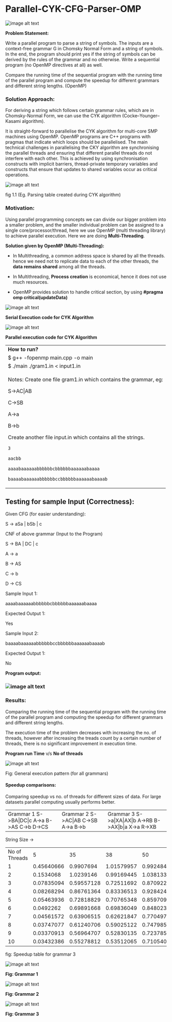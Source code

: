 # Parallel-CYK-CFG-Parser-OMP

![image alt text](image_0.png)

**Problem Statement:**

Write a parallel program to parse a string of symbols. The inputs are a context-free grammar G in Chomsky Normal Form and a string of symbols. In the end, the program should print yes if the string of symbols can be derived by the rules of the grammar and no otherwise. Write a sequential program (no OpenMP directives at all) as well. 

Compare the running time of the sequential program with the running time of the parallel program and compute the speedup for different grammars and different string lengths. (OpenMP)

### **Solution Approach:**

For deriving a string which follows certain grammar rules, which are in Chomsky-Normal Form, we can use the CYK algorithm (Cocke–Younger–Kasami algorithm).

It is straight-forward to parallelise the CYK algorithm for multi-core SMP machines using OpenMP. OpenMP programs are C++ programs with pragmas that indicate which loops should be parallelised.  The main technical challenges in parallelising the CKY algorithm are synchronising the parallel threads and ensuring that different parallel threads do not interfere with each other. This is achieved by using synchronisation constructs with implicit barriers, thread-private temporary variables and constructs that ensure that updates to shared variables occur as critical operations.

![image alt text](image_1.png)

fig 1.1 (Eg. Parsing table created during CYK algorithm)

### Motivation:

Using parallel programming concepts we can divide our bigger problem into a smaller problem, and the smaller individual problem can be assigned to a single core/processor/thread, here we use OpenMP (multi threading library) to achieve parallel execution. Here we are doing **Multi-Threading**.

**Solution given by OpenMP (Multi-Threading):**

* In Multithreading, a common address space is shared by all the threads. hence we need not to replicate data to each of the other threads, the **data remains shared** among all the threads. 

* In Multithreading, **Process creation** is economical, hence it does not use much resources.

* OpenMP provides solution to handle critical section, by using **#pragma omp critical(updateData)**

![image alt text](image_2.png)

**Serial Execution code for CYK Algorithm**

![image alt text](image_3.png)

**Parallel execution code for CYK Algorithm**

<table>
  <tr><td> <b>How to run?</b> </td> </tr>
  <tr><td>
$ g++ -fopenmp main.cpp -o main
	</td> </tr>
<tr>
    <td>
$ ./main ./gram1.in < input1.in
</td> </tr>
	
<tr>
    <td>
<p>
Notes: 
Create one file gram1.in which contains the grammar, eg: <p>
S->AC|AB <p>
C->SB <p>
A->a <p>
B->b <p>

Create another file input.in which contains all the strings.

	3

	aacbb

	aaaabaaaaaabbbbbbcbbbbbbaaaaaabaaaa

	baaaabaaaaaabbbbbbccbbbbbbaaaaaabaaaab
<p>
	</td>
  </tr>
</table>


## Testing for sample Input (Correctness):

Given CFG (for easier understanding): 

S -> aSa | bSb | c

CNF of above grammar (Input to the Program)

S -> BA | DC | c

A -> a

B -> AS

C -> b 

D -> CS

Sample Input 1:

aaaabaaaaaabbbbbbcbbbbbbaaaaaabaaaa

Expected Output 1:

Yes

Sample Input 2:

baaaabaaaaaabbbbbbccbbbbbbaaaaaabaaaab

Expected Output 1:

No

**Program output:**

### ![image alt text](image_4.png)


### **Results:**

	

Comparing the running time of the sequential program with the running time of the parallel program and computing the speedup for different grammars and different string lengths.

The execution time of the problem decreases with increasing the no. of threads, however after increasing the treads count by a certain number of threads, there is no significant improvement in execution time.

**Program run Time** v/s **No of threads** 

![image alt text](image_5.png)

Fig: General execution pattern (for all grammars)

#### **Speedup comparisons:**

Comparing speedup vs no. of threads for different sizes of data. For large datasets parallel computing usually performs better.

<table>
  <tr>
    <td>Grammar 1
S->BA|DC|c
A->a
B->AS
C->b 
D->CS</td>
    <td>Grammar 2
S->AC|AB
C->SB
A->a
B->b
</td>
    <td>Grammar 3
S->a|XA|AX|b
A->RB
B->AX|b|a
X->a
R->XB
</td>
  </tr>
</table>


String Size ->

<table>
  <tr>
    <td>No of Threads</td>
    <td>5</td>
    <td>35</td>
    <td>38</td>
    <td>50</td>
    <td>100</td>
    <td>133</td>
    <td>900</td>
    <td>1200</td>
    <td>600</td>
  </tr>
  <tr>
    <td>1</td>
    <td>0.45640666</td>
    <td>0.9907694</td>
    <td>1.01579957</td>
    <td>0.99248479</td>
    <td>0.92442636</td>
    <td>0.95771403</td>
    <td>1.03116725</td>
    <td>1.0370501</td>
    <td>1.03671726</td>
  </tr>
  <tr>
    <td>2</td>
    <td>0.1534068</td>
    <td>1.0239146</td>
    <td>0.99169445</td>
    <td>1.03813392</td>
    <td>1.07155521</td>
    <td>0.94979691</td>
    <td>1.25034979</td>
    <td>1.27576512</td>
    <td>1.24965535</td>
  </tr>
  <tr>
    <td>3</td>
    <td>0.07835094</td>
    <td>0.59557128</td>
    <td>0.72511692</td>
    <td>0.87092211</td>
    <td>1.01903621</td>
    <td>1.0319756</td>
    <td>1.25444677</td>
    <td>1.2797407</td>
    <td>1.24452983</td>
  </tr>
  <tr>
    <td>4</td>
    <td>0.08268294</td>
    <td>0.86761364</td>
    <td>0.83336513</td>
    <td>0.92842474</td>
    <td>1.03267406</td>
    <td>1.03629382</td>
    <td>1.25441626</td>
    <td>1.28088945</td>
    <td>1.24374479</td>
  </tr>
  <tr>
    <td>5</td>
    <td>0.05463936</td>
    <td>0.72818829</td>
    <td>0.70765348</td>
    <td>0.85970993</td>
    <td>1.01655306</td>
    <td>1.03336775</td>
    <td>1.25545664</td>
    <td>1.28282309</td>
    <td>1.24139685</td>
  </tr>
  <tr>
    <td>6</td>
    <td>0.0492262</td>
    <td>0.69891668</td>
    <td>0.69836049</td>
    <td>0.84802304</td>
    <td>0.98992425</td>
    <td>0.99108947</td>
    <td>1.25371</td>
    <td>1.27728143</td>
    <td>1.24207788</td>
  </tr>
  <tr>
    <td>7</td>
    <td>0.04561572</td>
    <td>0.63906515</td>
    <td>0.62621847</td>
    <td>0.77049791</td>
    <td>0.98685954</td>
    <td>1.0062568</td>
    <td>1.25170224</td>
    <td>1.27855614</td>
    <td>1.2414088</td>
  </tr>
  <tr>
    <td>8</td>
    <td>0.03747077</td>
    <td>0.61240706</td>
    <td>0.59025122</td>
    <td>0.74798595</td>
    <td>0.97621128</td>
    <td>0.9450912</td>
    <td>1.25042621</td>
    <td>1.27762688</td>
    <td>1.23824785</td>
  </tr>
  <tr>
    <td>9</td>
    <td>0.03370913</td>
    <td>0.56964707</td>
    <td>0.52830135</td>
    <td>0.72378545</td>
    <td>0.96146722</td>
    <td>0.9939444</td>
    <td>1.25078515</td>
    <td>1.27982125</td>
    <td>1.2397764</td>
  </tr>
  <tr>
    <td>10</td>
    <td>0.03432386</td>
    <td>0.55278812</td>
    <td>0.53512065</td>
    <td>0.71054016</td>
    <td>0.95268262</td>
    <td>0.98908832</td>
    <td>1.25151823</td>
    <td>1.27283151</td>
    <td>1.23697332</td>
  </tr>
</table>


fig: Speedup table for grammar 3

![image alt text](image_6.png)

**Fig: Grammar 1**

![image alt text](image_7.png)

**Fig: Grammar 2**

![image alt text](image_8.png)

**Fig: Grammar 3**


